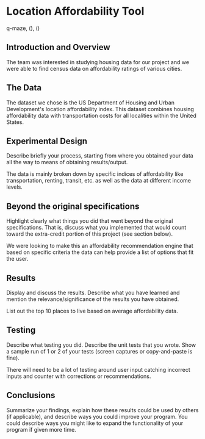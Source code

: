 # Location Affordability Tool 
q-maze, (), ()

## Introduction and Overview
The team was interested in studying housing data for our project and we were able to find census data on affordability ratings of various cities.

## The Data
The dataset we chose is the US Department of Housing and Urban Development's location affordability index. This dataset combines housing affordability data with transportation costs for all localities within the United States.

## Experimental Design

Describe briefly your process, starting from where you obtained your data all the way to means of obtaining results/output. 

The data is mainly broken down by specific indices of affordability like transportation, renting, transit, etc. as well as the data at different income levels. 

## Beyond the original specifications

Highlight clearly what things you did that went beyond the original specifications. That is, discuss what you implemented that would count toward the extra-credit portion of this project (see section below).

We were looking to make this an affordability recommendation engine that based on specific criteria the data can help provide a list of options that fit the user.

## Results

Display and discuss the results. Describe what you have learned and mention the relevance/significance of the results you have obtained.

List out the top 10 places to live based on average affordability data.

## Testing 

Describe what testing you did. Describe the unit tests that you wrote. Show a sample run of 1 or 2 of your tests (screen captures or copy-and-paste is fine).

There will need to be a lot of testing around user input catching incorrect inputs and counter with corrections or recommendations.

## Conclusions

Summarize your findings, explain how these results could be used by others (if applicable), and describe ways you could improve your program. You could describe ways you might like to expand the functionality of your program if given more time.
